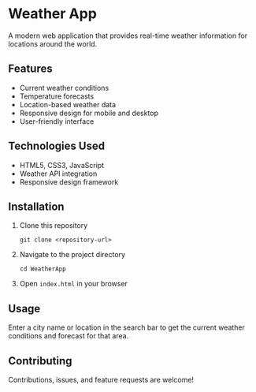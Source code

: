 # Weather App

A modern web application that provides real-time weather information for locations around the world.

## Features

- Current weather conditions
- Temperature forecasts
- Location-based weather data
- Responsive design for mobile and desktop
- User-friendly interface

## Technologies Used

- HTML5, CSS3, JavaScript
- Weather API integration
- Responsive design framework

## Installation

1. Clone this repository
   ```
   git clone <repository-url>
   ```
2. Navigate to the project directory
   ```
   cd WeatherApp
   ```
3. Open `index.html` in your browser

## Usage

Enter a city name or location in the search bar to get the current weather conditions and forecast for that area.

## Contributing

Contributions, issues, and feature requests are welcome!